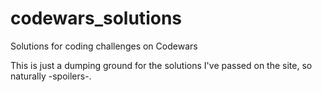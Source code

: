 # codewars_solutions
Solutions for coding challenges on Codewars

This is just a dumping ground for the solutions I've passed on the site, so naturally -spoilers-.
